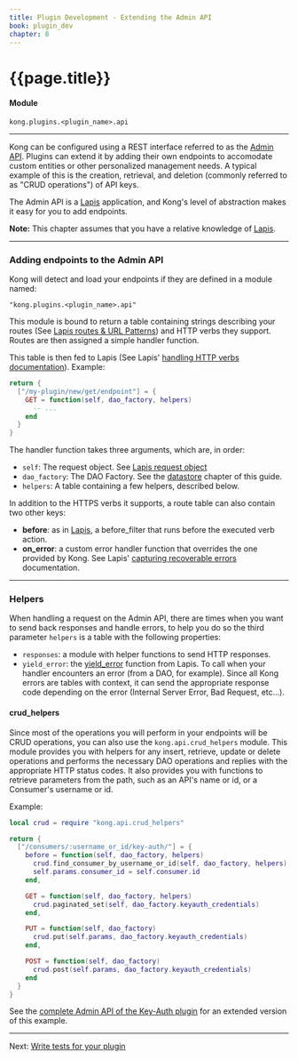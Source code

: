```yaml
---
title: Plugin Development - Extending the Admin API
book: plugin_dev
chapter: 8
---
```


# {{page.title}}

#### Module

```
kong.plugins.<plugin_name>.api
```

---

Kong can be configured using a REST interface referred to as the [Admin API].
Plugins can extend it by adding their own endpoints to accomodate custom
entities or other personalized management needs. A typical example of this is
the creation, retrieval, and deletion (commonly referred to as "CRUD
operations") of API keys.

The Admin API is a [Lapis](http://leafo.net/lapis/) application, and Kong's
level of abstraction makes it easy for you to add endpoints.

<div class="alert alert-warning">
  <strong>Note:</strong> This chapter assumes that you have a relative
  knowledge of <a href="http://leafo.net/lapis/">Lapis</a>.
</div>

---

### Adding endpoints to the Admin API

Kong will detect and load your endpoints if they are defined in a module named:

```
"kong.plugins.<plugin_name>.api"
```

This module is bound to return a table containing strings describing your
routes (See [Lapis routes & URL
Patterns](http://leafo.net/lapis/reference/actions.html#routes--url-patterns))
and HTTP verbs they support. Routes are then assigned a simple handler
function.

This table is then fed to Lapis (See Lapis' [handling HTTP verbs
documentation](http://leafo.net/lapis/reference/actions.html#handling-http-verbs)).
Example:

```lua
return {
  ["/my-plugin/new/get/endpoint"] = {
    GET = function(self, dao_factory, helpers)
      -- ...
    end
  }
}
```

The handler function takes three arguments, which are, in order:

- `self`: The request object. See [Lapis request
  object](http://leafo.net/lapis/reference/actions.html#request-object)
- `dao_factory`: The DAO Factory. See the
  [datastore]({{page.book.chapters.access-the-datastore}}) chapter of this
  guide.
- `helpers`: A table containing a few helpers, described below.

In addition to the HTTPS verbs it supports, a route table can also contain two
other keys:

- **before**: as in
  [Lapis](http://leafo.net/lapis/reference/actions.html#handling-http-verbs), a
  before_filter that runs before the executed verb action.
- **on_error**: a custom error handler function that overrides the one provided
  by Kong. See Lapis' [capturing recoverable
  errors](http://leafo.net/lapis/reference/exception_handling.html#capturing-recoverable-errors)
  documentation.

---

### Helpers

When handling a request on the Admin API, there are times when you want to send
back responses and handle errors, to help you do so the third parameter
`helpers` is a table with the following properties:

- `responses`: a module with helper functions to send HTTP responses.
- `yield_error`: the
  [yield_error](http://leafo.net/lapis/reference/exception_handling.html#capturing-recoverable-errors)
  function from Lapis. To call when your handler encounters an error (from a
  DAO, for example). Since all Kong errors are tables with context, it can send
  the appropriate response code depending on the error (Internal Server Error,
  Bad Request, etc...).

#### crud_helpers

Since most of the operations you will perform in your endpoints will be CRUD
operations, you can also use the `kong.api.crud_helpers` module. This module
provides you with helpers for any insert, retrieve, update or delete operations
and performs the necessary DAO operations and replies with the appropriate HTTP
status codes. It also provides you with functions to retrieve parameters from
the path, such as an API's name or id, or a Consumer's username or id.

Example:

```lua
local crud = require "kong.api.crud_helpers"

return {
  ["/consumers/:username_or_id/key-auth/"] = {
    before = function(self, dao_factory, helpers)
      crud.find_consumer_by_username_or_id(self, dao_factory, helpers)
      self.params.consumer_id = self.consumer.id
    end,

    GET = function(self, dao_factory, helpers)
      crud.paginated_set(self, dao_factory.keyauth_credentials)
    end,

    PUT = function(self, dao_factory)
      crud.put(self.params, dao_factory.keyauth_credentials)
    end,

    POST = function(self, dao_factory)
      crud.post(self.params, dao_factory.keyauth_credentials)
    end
  }
}
```

See the [complete Admin API of the Key-Auth plugin](https://github.com/Kong/kong/blob/master/kong/plugins/key-auth/api.lua)
for an extended version of this example.

---

Next: [Write tests for your plugin]({{page.book.next}})

[Admin API]: /{{page.kong_version}}/admin-api/
